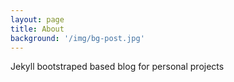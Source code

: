 ```yaml
---
layout: page
title: About
background: '/img/bg-post.jpg'
---
```


Jekyll bootstraped based blog for personal projects